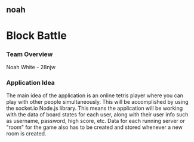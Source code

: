 ## noah
# Block Battle

### Team Overview
Noah White - 28njw

### Application Idea

The main idea of the application is an online tetris player where you can play with other people simultaneously. This will be accomplished by using the socket.io Node.js library. This means the application will be working with the data of board states for each user, along with their user info such as username, password, high score, etc. Data for each running server or "room" for the game also has to be created and stored whenever a new room is created.

